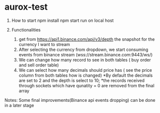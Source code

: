 # aurox-test

1. How to start
    npm install
    npm start
    run on local host
    
    
2. Functionalities
    1. get from https://api1.binance.com/api/v3/depth the snapshot for the currency I want to stream
    2. After selecting the currency from dropdown, we start consuming events from binance stream (wss://stream.binance.com:9443/ws/)
    3. We can change how many record to see in both tables ( buy order and sell order table)
    4. We can select how many decimals should price has ( see the price column from both tables how is changed)
    *By default the decimals are set to 2 and the depth is select to 10;
    *the records received through sockets which have qunatity = 0 are removed from the final array
    
   
Notes: 
    Some final improvements(Binance api events dropping) can be done in a later stage
    


    
